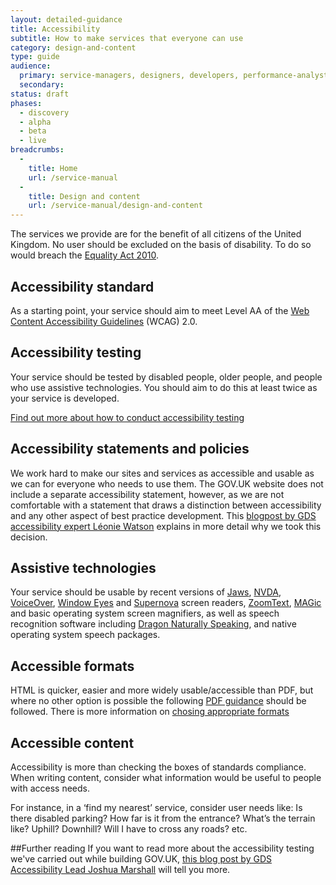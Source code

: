 ```yaml
---
layout: detailed-guidance
title: Accessibility
subtitle: How to make services that everyone can use
category: design-and-content
type: guide
audience:
  primary: service-managers, designers, developers, performance-analysts, user-researchers, qa, content-designers
  secondary: 
status: draft
phases:
  - discovery
  - alpha
  - beta
  - live
breadcrumbs:
  -
    title: Home
    url: /service-manual
  -
    title: Design and content
    url: /service-manual/design-and-content
---
```


The services we provide are for the benefit of all citizens of the United Kingdom. No user should be excluded on the basis of disability. To do so would breach the [Equality Act 2010](http://www.legislation.gov.uk/ukpga/2010/15/contents).

## Accessibility standard

As a starting point, your service should aim to meet Level AA of the [Web Content Accessibility Guidelines](http://www.w3.org/TR/WCAG/) (WCAG) 2.0.

## Accessibility testing

Your service should be tested by disabled people, older people, and people who use assistive technologies. You should aim to do this at least twice as your service is developed.

[Find out more about how to conduct accessibility testing](/service-manual/making-software/accessibility-testing.html)


## Accessibility statements and policies

We work hard to make our sites and services as accessible and usable as we can for everyone who needs to use them. The GOV.UK website does not include a separate accessibility statement, however, as we are not comfortable with a statement that draws a distinction between accessibility and any other aspect of best practice development. This [blogpost by GDS accessibility expert Léonie Watson](http://digital.cabinetoffice.gov.uk/2013/02/11/beyond-box-ticking/) explains in more detail why we took this decision.


## Assistive technologies

Your service should be usable by recent versions of [Jaws](http://www.freedomscientific.com/products/fs/jaws-product-page.asp), [NVDA](http://www.nvda-project.org/), [VoiceOver](http://www.apple.com/accessibility/voiceover/), [Window Eyes](http://www.gwmicro.com/Window-Eyes/) and [Supernova](http://www.yourdolphin.co.uk/productdetail.asp?id=5) screen readers, [ZoomText](http://www.aisquared.com/zoomtext/), [MAGic](http://www.freedomscientific.com/products/lv/magic-bl-product-page.asp) and basic operating system screen magnifiers, as well as speech recognition software including [Dragon Naturally Speaking](http://www.nuance.com/dragon/index.htm), and native operating system speech packages.


## Accessible formats

HTML is quicker, easier and more widely usable/accessible than PDF, but where no other option is possible the following [PDF guidance](/service-manual/design-and-content/resources/creating-accessible-PDFs.html) should be followed. There is more information on [chosing appropriate formats](/service-manual/design-and-content/chosing-appropriate-formats.html)


## Accessible content

Accessibility is more than checking the boxes of standards compliance. When writing content, consider what information would be useful to people with access needs.

For instance, in a ‘find my nearest’ service, consider user needs like: Is there disabled parking? How far is it from the entrance? What’s the terrain like? Uphill? Downhill? Will I have to cross any roads? etc.


##Further reading
If you want to read more about the accessibility testing we've carried out while building GOV.UK, [this blog post by GDS Accessibility Lead Joshua Marshall](http://digital.cabinetoffice.gov.uk/2012/01/20/user-testing-accessibility/) will tell you more.
